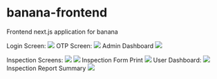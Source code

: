 # banana-frontend
Frontend next.js application for banana

Login Screen:
<img src="https://github.com/AtaUllahB/InspectionApp/blob/6f694131628f770ca294af40ba2213ed183b9852/Screenshot1.png?raw=true">
OTP Screen:
<img src="https://github.com/AtaUllahB/InspectionApp/blob/6f694131628f770ca294af40ba2213ed183b9852/Screenshot2.png?raw=true">
Admin Dashboard
<img src="https://github.com/AtaUllahB/InspectionApp/blob/6f694131628f770ca294af40ba2213ed183b9852/Screenshot3.png?raw=true">

Inspection Screens:
<img src="https://github.com/AtaUllahB/InspectionApp/blob/6f694131628f770ca294af40ba2213ed183b9852/Screenshot5.png?raw=true">
<img src="https://github.com/AtaUllahB/InspectionApp/blob/6f694131628f770ca294af40ba2213ed183b9852/Screenshot6.png?raw=true">
Inspection Form Print
<img src="https://github.com/AtaUllahB/InspectionApp/blob/6f694131628f770ca294af40ba2213ed183b9852/Screenshot7.png?raw=true">
User Dashboard:
<img src="https://github.com/AtaUllahB/InspectionApp/blob/6f694131628f770ca294af40ba2213ed183b9852/Screenshot8.png?raw=true">
Inspection Report Summary
<img src="https://github.com/AtaUllahB/InspectionApp/blob/6f694131628f770ca294af40ba2213ed183b9852/Screenshot9.png?raw=true">
